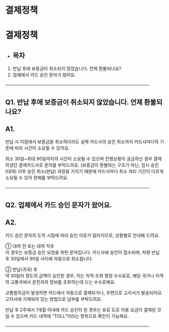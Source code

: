 # 결제정책

**결제정책**
========

* **목차**
  ------

1. 반납 후에 보증금이 취소되지 않았습니다. 언제 환불되나요?
2. 업체에서 카드 승인 문자가 왔어요.

──────────────────────────────────────────────

**Q1. 반납 후에 보증금이 취소되지 않았습니다. 언제 환불되나요?**
----------------------------------------

**A1.**
-------

반납 시 지점에서 보증금을 취소하더라도 실제 카드사의 승인 취소까지 카드사마다의 기준에 따라 시간이 소요될 수 있어요.   
  
최소 30일~최대 90일까지의 시간이 소요될 수 있으며 진행상황이 궁금하신 경우 결제하셨던 결제카드사로 문의를 부탁드려요. (보증금이 환불되는 구조가 아닌, 임시 승인(대여) 이후 승인 취소(반납) 과정을 거치기 때문에 카드사마다 취소 처리 기간이 다르게 소요될 수 있어 양해를 부탁드려요.

──────────────────────────────────────────────

**Q2. 업체에서 카드 승인 문자가 왔어요.**
---------------------------

**A2.**
-------

카드 승인 문자의 도착 시점에 따라 승인 이유가 달라지므로, 상황별로 안내해 드려요.  
  
① 대여 전 또는 대여 직후  
이 경우는 보증금 승인 요청을 위한 문자입니다. 카드사에 승인이 접수되며, 차량 반납 후 30일에서 90일 사이에 자동으로 취소됩니다.   
  
② 반납(귀국) 후  
약 30달러 정도의 금액이 승인된 경우, 이는 차적 조회 행정 수수료로, 해당 국가나 지역의 교통국에서 운전자의 정보를 조회하는데 드는 수수료예요.   
  
교통범칙금이 발생하면 카드에서 자동으로 결제되거나, 우편으로 고지서가 발송되어요. 고지서에 기재되어 있는 방법으로 납부를 부탁드려요.  
  
반납 후 2주에서 1개월 이내에 카드 승인이 된 경우는 유료 도로 이용 요금이 결제된 것일 수 있으며 카드 내역에 "TOLL"이라는 항목으로 확인이 가능해요.

──────────────────────────────────────────────